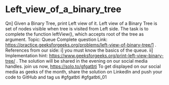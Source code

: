 # Left_view_of_a_binary_tree
Qn] Given a Binary Tree, print Left view of it. Left view of a Binary Tree is set of nodes visible when tree is visited from Left side.  The task is to complete the function leftView(), which accepts root of the tree as argument.  Topic: Queue Complete question Link: https://practice.geeksforgeeks.org/problems/left-view-of-binary-tree/1 . References from our side: i] you must know the basics of the queue. ii] Implementation hint: https://www.geeksforgeeks.org/print-left-view-binary-tree/  . The solution will be shared in the evening on our social media handles. join us now, https://solo.to/gfgatbti To get displayed on our social media as geeks of the month, share the solution on LinkedIn and push your code to GitHub and tag us #gfgatbti #gfgatbti_01
